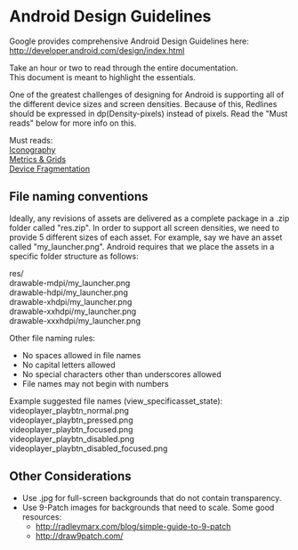 Android Design Guidelines
===

Google provides comprehensive Android Design Guidelines here:  
http://developer.android.com/design/index.html

Take an hour or two to read through the entire documentation.  
This document is meant to highlight the essentials.  

One of the greatest challenges of designing for Android is supporting all of the 
different device sizes and screen densities.  Because of this, Redlines should be 
expressed in dp(Density-pixels) instead of pixels.  Read the "Must reads" below
for more info on this.

Must reads:  
[Iconography](http://developer.android.com/design/style/iconography.html)  
[Metrics & Grids](http://developer.android.com/design/style/metrics-grids.html)  
[Device Fragmentation](http://developer.android.com/about/dashboards/index.html)  


File naming conventions
---------------------

Ideally, any revisions of assets are delivered as a complete package in a .zip 
folder called "res.zip".  In order to support all screen densities, we need to 
provide 5 different sizes of each asset.  For example, say we have an asset
called "my_launcher.png".  Android requires that we place the assets in a 
specific folder structure as follows:

res/  
		drawable-mdpi/my_launcher.png  
		drawable-hdpi/my_launcher.png  
		drawable-xhdpi/my_launcher.png  
		drawable-xxhdpi/my_launcher.png  
		drawable-xxxhdpi/my_launcher.png  
	
Other file naming rules:
* No spaces allowed in file names
* No capital letters allowed
* No special characters other than underscores allowed
* File names may not begin with numbers

Example suggested file names (view_specificasset_state):  
videoplayer_playbtn_normal.png  
videoplayer_playbtn_pressed.png  
videoplayer_playbtn_focused.png  
videoplayer_playbtn_disabled.png  
videoplayer_playbtn_disabled_focused.png  


Other Considerations
---------------------
* Use .jpg for full-screen backgrounds that do not contain transparency.
* Use 9-Patch images for backgrounds that need to scale.  Some good resources: 
	- http://radleymarx.com/blog/simple-guide-to-9-patch
	- http://draw9patch.com/

